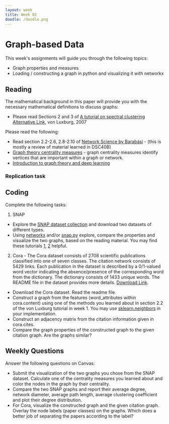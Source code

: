 ```yaml
---
layout: week
title: Week 02
doodle: /doodle.png
---
```


# Graph-based Data

This week's assignments will guide you through the following topics:
* Graph properties and measures
* Loading / constructing a graph in python and visualizing it with networkx

## Reading

The mathematical background in this paper will provide you with the necessary mathematical definitions to discuss graphs:
- Please read Sections 2 and 3 of  [A tutorial on spectral clustering](https://link.springer.com/article/10.1007/s11222-007-9033-z) [Alternative Link](https://www.researchgate.net/profile/Sharad_Gupta16/post/How_many_clusters_to_select_from_the_total_number_of_clusters/attachment/5b642122b53d2f89289d1b4c/AS%3A655474630356993%401533288738638/download/Luxburg_A+Tutorial+on+Spectral+Clustering.pdf), von Luxburg, 2007

Please read the following:
* Read section 2.2-2.6, 2.8-2.10 of [Network Science by Barabási](http://networksciencebook.com/chapter/2#networks-graphs) - (this is mostly a review of material learned in DSC40B)
* [Graph theory centrality measures](https://towardsdatascience.com/notes-on-graph-theory-centrality-measurements-e37d2e49550a) - graph centrality measures identify vertices that are important within a graph or network.
* [Introduction to graph theory and deep learning](https://towardsdatascience.com/graph-theory-and-deep-learning-know-hows-6556b0e9891b)

### Replication task


## Coding

Complete the following tasks:
1. SNAP
* Explore the [SNAP dataset collection](http://snap.stanford.edu/data/index.html) and download two datasets of different types.
* Using [networkx](https://networkx.github.io/) and/or [snap.py](http://snap.stanford.edu/snappy/index.html) explore, compare the properties and visualize the two graphs, based on the reading material. You may find these tutorials [1](https://networkx.github.io/documentation/stable/tutorial.html), [2](http://snap.stanford.edu/proj/snap-www/SNAP-WWW15-part3.pdf) helpful.

2. Cora -
The Cora dataset consists of 2708 scientific publications classified into one of seven classes. The citation network consists of 5429 links. Each publication in the dataset is described by a 0/1-valued word vector indicating the absence/presence of the corresponding word from the dictionary. The dictionary consists of 1433 unique words. The README file in the dataset provides more details.
[Download Link](https://linqs-data.soe.ucsc.edu/public/lbc/cora.tgz).
* Download the Cora dataset. Read the readme file.
* Construct a graph from the features (word_attributes within cora.content) using one of the methods you learned about in section 2.2 of the von Luxburg tutorial in week 1. You may use [sklearn.neighbors](https://scikit-learn.org/stable/modules/neighbors.html) in your implementation.
* Construct an adjacency matrix from the citation information given in cora.cites. 
* Compare the graph properties of the constructed graph to the given citation graph. Are the graphs similar?

## Weekly Questions
Answer the following questions on Canvas:
* Submit the visualization of the two graphs you chose from the SNAP dataset. Calculate one of the centrality measures you learned about and color the nodes in the graph by their centrality.
* Compare the two SNAP graphs and report their average degree, network diameter, average path length, average clustering coefficient and plot their degree distribution.
* For Cora, visualize the constructed graph and the given citation graph. Overlay the node labels (paper classes) on the graphs. Which does a better job of separating the papers according to the label?

